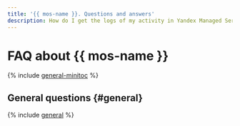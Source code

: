 ```yaml
---
title: '{{ mos-name }}. Questions and answers'
description: How do I get the logs of my activity in Yandex Managed Service for {{ OS }}? Find the answer to this and other questions in this article.
---
```


# FAQ about {{ mos-name }}

{% include [general-minitoc](../../_qa/managed-opensearch/minitoc/general.md) %}

## General questions {#general}

{% include [general](../../_qa/managed-opensearch/general.md) %}
